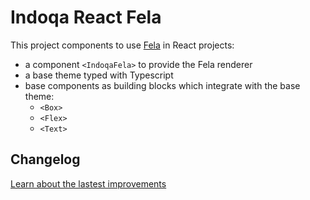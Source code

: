 # Indoqa React Fela
This project components to use [Fela](https://fela.js.org) in React projects:

* a component `<IndoqaFela>` to provide the Fela renderer
* a base theme typed with Typescript
* base components as building blocks which integrate with the base theme:
  * `<Box>`
  * `<Flex>`
  * `<Text>`

## Changelog
[Learn about the lastest improvements](./CHANGELOG.md)

